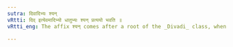 ```yaml
---
sutra: दिवादिभ्यः श्यन्
vRtti: दिव् इत्येवमादिभ्यो धातुभ्यः श्यन् प्रत्ययो भवति ॥
vRtti_eng: The affix श्यन् comes after a root of the _Divadi_ class, when a _sarvadhatuka_ affix denoting the agent follows.

---
```

